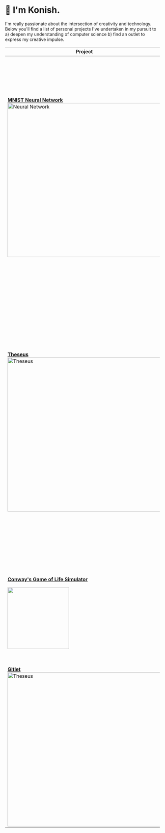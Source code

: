 # 👋 I'm Konish.
I'm really passionate about the intersection of creativity and technology. Below you'll find a list of personal projects I've undertaken in my pursuit to a) deepen my understanding of computer science b) find an outlet to express my creative impulse.

| Project    | Description |
| -------- | ------- |
|<A HREF="https://github.com/konishdutta/cs61c_labs/tree/main/proj2"><B>MNIST Neural Network</B><img src="https://github.com/konishdutta/root/blob/main/neuralnet.PNG" alt="Neural Network" width="500"/></A>|I implemented a pre-trained neural network to recognize handwritten digits from the MNIST dataset, entirely in RISC-V assembly language. This not only deepened my understanding of machine learning fundamentals, but also honed my skills in low-level programming and optimization. Key achievements include the implementation of essential functions such as matrix multiplication, softmax, and ReLU, all while managing resources by optimizing register, stack, and heap usage.|
|<A HREF="https://github.com/konishdutta/cs61b/tree/main/proj3"><B>Theseus</B><img src="https://github.com/konishdutta/root/blob/main/theseus.webp" alt="Theseus" width="500"/></A>|Dive into the labyrinthine world of Theseus, a pseudo-random world-generation engine inspired by the legendary tale of Theseus, the Minotaur, and Ariadne's golden thread. This project showcases **raycasting techniques** to simulate the propagation of light from various sources, creating an immersive experience. Through efficient vector and matrix manipulations, Theseus dynamically generates fields of view and calculates real-time lighting effects, all while maintaining high performance and visual fidelity.|
|<A HREF="https://github.com/konishdutta/cs61c_labs/tree/main/proj1"><B>Conway's Game of Life Simulator</B></a><p><A HREF="https://github.com/konishdutta/cs61c_labs/tree/main/proj1"><img src = "https://github.com/konishdutta/root/blob/main/game_of_life.gif" width = 200></A>|A simulator for Conway's Game of Life written in C. Runs 24 parallel simulations in 24-bit color space! I worked on this project to ramp up on file I/O, data structures, and algorithms in C.|
|<A HREF="https://github.com/konishdutta/cs61b/tree/main/proj2"><B>Gitlet</B><img src="https://github.com/konishdutta/root/blob/main/git.webp" alt="Theseus" width="500"/></A>|A git clone written in Java from scratch. Demonstrates usage of data structures and algorithms tailored to a commercial application.|

